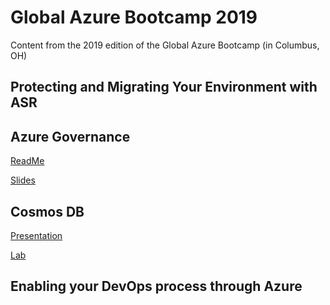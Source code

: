 
# Global Azure Bootcamp 2019

Content from the 2019 edition of the Global Azure Bootcamp (in Columbus, OH)

## Protecting and Migrating Your Environment with ASR

## Azure Governance

[ReadMe](../Azure%20Governance/Readme.md)

[Slides](../Azure%20Governance/Slides.pdf)

## Cosmos DB

[Presentation](https://github.com/AzureCosmosDB/content/blob/master/decks/CosmosDBTechnicalOverview.pptx)

[Lab](https://cosmosdb.github.io/labs/)

## Enabling your DevOps process through Azure
